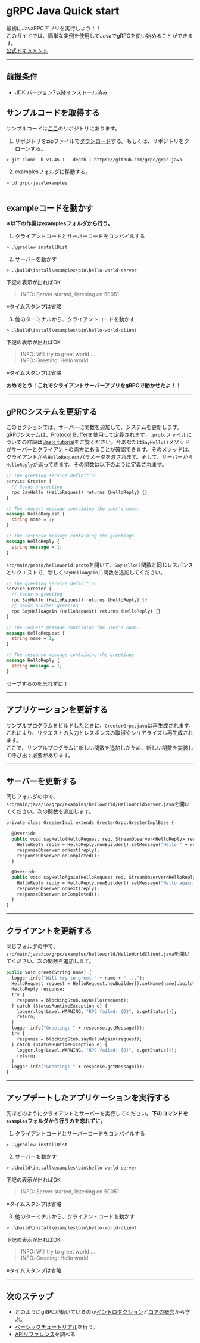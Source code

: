 # gRPC Java Quick start

最初にJavaRPCアプリを実行しよう！！  
このガイドでは、簡単な実例を使用してJavaでgRPCを使い始めることができます。  
[公式ドキュメント](https://grpc.io/docs/languages/java/quickstart/)
***

## 前提条件

* JDK バージョン7以降インストール済み

## サンプルコードを取得する

サンプルコードは[ここ](https://github.com/grpc/grpc-java)のリポジトリにあります。

1. リポジトリをzipファイルで[ダウンロード](https://github.com/grpc/grpc-java/archive/v1.45.1.zip)する。もしくは、リポジトリをクローンする。

```commands
> git clone -b v1.45.1 --depth 1 https://github.com/grpc/grpc-java
```

2. examplesフォルダに移動する。

```
> cd grpc-java\examples
```
---


## exampleコードを動かす
**※以下の作業はexamplesフォルダから行う。**

1. クライアントコードとサーバーコードをコンパイルする
```
> .\gradlew installDist
```
2. サーバーを動かす
```
> .\build\install\examples\bin\hello-world-server
```
下記の表示が出ればOK
>INFO: Server started, listening on 50051

※タイムスタンプは省略

3. 他のターミナルから、クライアントコードを動かす
```
> .\build\install\examples\bin\hello-world-client
```
下記の表示が出ればOK
>INFO: Will try to greet world ...  
>INFO: Greeting: Hello world

※タイムスタンプは省略

**おめでとう！これでクライアントサーバーアプリをgRPCで動かせたよ！！**

---
## gPRCシステムを更新する
このセクションでは、サーバーに関数を追加して、システムを更新します。gRPCシステムは、[Protocol Buffer](https://developers.google.com/protocol-buffers)を使用して定義されます。`.proto`ファイルについての詳細は[Basic tutorial](https://grpc.io/docs/languages/java/basics/)をご覧ください。今あなたは`SayHello()`メソッドがサーバーとクライアントの両方にあることが確認できます。そのメソッドは、クライアントから`HelloRequest`パラメータを渡されます。そして、サーバーから`HelloReply`が返ってきます。その関数は以下のように定義されます。

```protobuf
// The greeting service definition.
service Greeter {
  // Sends a greeting
  rpc SayHello (HelloRequest) returns (HelloReply) {}
}

// The request message containing the user's name.
message HelloRequest {
  string name = 1;
}

// The response message containing the greetings
message HelloReply {
  string message = 1;
}
```

`src/main/proto/helloworld.proto`を開いて、`SayHello()`関数と同じレスポンスとリクエストで、新しく`sayHelloAgain()`関数を追加してください。

```protobuf
// The greeting service definition.
service Greeter {
  // Sends a greeting
  rpc SayHello (HelloRequest) returns (HelloReply) {}
  // Sends another greeting
  rpc SayHelloAgain (HelloRequest) returns (HelloReply) {}
}

// The request message containing the user's name.
message HelloRequest {
  string name = 1;
}

// The response message containing the greetings
message HelloReply {
  string message = 1;
}
```

セーブするのを忘れずに！

---

## アプリケーションを更新する

サンプルプログラムをビルドしたときに、`GreeterGrpc.java`は再生成されます。これにより、リクエストの入力とレスポンスの取得やシリアライズも再生成されます。  
ここで、サンプルプログラムに新しい関数を追加したため、新しい関数を実装して呼び出す必要があります。

---

## サーバーを更新する

同じフォルダの中で、`src/main/java/io/grpc/examples/helloworld/HelloWorldServer.java`を開いてください。次の関数を追加します。

``` protobuf
private class GreeterImpl extends GreeterGrpc.GreeterImplBase {

  @Override
  public void sayHello(HelloRequest req, StreamObserver<HelloReply> responseObserver) {
    HelloReply reply = HelloReply.newBuilder().setMessage("Hello " + req.getName()).build();
    responseObserver.onNext(reply);
    responseObserver.onCompleted();
  }

  @Override
  public void sayHelloAgain(HelloRequest req, StreamObserver<HelloReply> responseObserver) {
    HelloReply reply = HelloReply.newBuilder().setMessage("Hello again " + req.getName()).build();
    responseObserver.onNext(reply);
    responseObserver.onCompleted();
  }
}
```

---

## クライアントを更新する

同じフォルダの中で、`src/main/java/io/grpc/examples/helloworld/HelloWorldClient.java`を開いてください。次の関数を追加します。

``` protobuf
public void greet(String name) {
  logger.info("Will try to greet " + name + " ...");
  HelloRequest request = HelloRequest.newBuilder().setName(name).build();
  HelloReply response;
  try {
    response = blockingStub.sayHello(request);
  } catch (StatusRuntimeException e) {
    logger.log(Level.WARNING, "RPC failed: {0}", e.getStatus());
    return;
  }
  logger.info("Greeting: " + response.getMessage());
  try {
    response = blockingStub.sayHelloAgain(request);
  } catch (StatusRuntimeException e) {
    logger.log(Level.WARNING, "RPC failed: {0}", e.getStatus());
    return;
  }
  logger.info("Greeting: " + response.getMessage());
}
```

---

## アップデートしたアプリケーションを実行する

先ほどのようにクライアントとサーバーを実行してください。**下のコマンドを`examples`フォルダから行うのを忘れずに。**

1. クライアントコードとサーバーコードをコンパイルする
```
> .\gradlew installDist
```
2. サーバーを動かす
```
> .\build\install\examples\bin\hello-world-server
```
下記の表示が出ればOK
>INFO: Server started, listening on 50051

※タイムスタンプは省略

3. 他のターミナルから、クライアントコードを動かす
```
> .\build\install\examples\bin\hello-world-client
```
下記の表示が出ればOK
>INFO: Will try to greet world ...  
>INFO: Greeting: Hello world

※タイムスタンプは省略

---

## 次のステップ
- どのようにgRPCが動いているのか[イントロダクション](https://grpc.io/docs/what-is-grpc/introduction/)と[コアの概念](https://grpc.io/docs/what-is-grpc/core-concepts/)から学ぶ。
- [ベーシックチュートリアル](https://grpc.io/docs/languages/java/basics/)を行う。
- [APIリファレンス](https://grpc.io/docs/languages/java/api)を調べる


